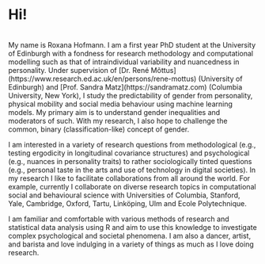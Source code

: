 # Hi!
<br>
My name is Roxana Hofmann. I am a first year PhD student at the University of Edinburgh with a fondness for research methodology and computational modelling such as that of intraindividual variability and nuancedness in personality. Under supervision of [Dr. René Mõttus](https://www.research.ed.ac.uk/en/persons/rene-mottus) (University of Edinburgh) and [Prof. Sandra Matz](https://sandramatz.com) (Columbia University, New York), I study the predictability of gender from personality, physical mobility and social media behaviour using machine learning models. My primary aim is to understand gender inequalities and moderators of such. With my research, I also hope to challenge the common, binary (classification-like) concept of gender.

I am interested in a variety of research questions from methodological (e.g., testing ergodicity in longitudinal covariance structures) and psychological (e.g., nuances in personality traits) to rather sociologically tinted questions (e.g., personal taste in the arts and use of technology in digital societies). In my research I like to facilitate collaborations from all around the world. For example, currently I collaborate on diverse research topics in computational social and behavioural science with Universities of Columbia, Stanford, Yale, Cambridge, Oxford, Tartu, Linköping, Ulm and Ecole Polytechnique. 

I am familiar and comfortable with various methods of research and statistical data analysis using R and aim to use this knowledge to investigate complex psychological and societal phenomena. I am also a dancer, artist, and barista and love indulging in a variety of things as much as I love doing research.

